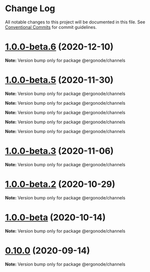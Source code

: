 # Change Log

All notable changes to this project will be documented in this file.
See [Conventional Commits](https://conventionalcommits.org) for commit guidelines.

# [1.0.0-beta.6](https://github.com/ergonode/frontend/compare/v1.0.0-beta.5...v1.0.0-beta.6) (2020-12-10)

**Note:** Version bump only for package @ergonode/channels





# [1.0.0-beta.5](https://github.com/ergonode/frontend/compare/v1.0.0-beta.3...v1.0.0-beta.5) (2020-11-30)

**Note:** Version bump only for package @ergonode/channels







**Note:** Version bump only for package @ergonode/channels







**Note:** Version bump only for package @ergonode/channels







**Note:** Version bump only for package @ergonode/channels







**Note:** Version bump only for package @ergonode/channels





# [1.0.0-beta.3](https://github.com/ergonode/frontend/compare/v1.0.0-beta.2...v1.0.0-beta.3) (2020-11-06)

**Note:** Version bump only for package @ergonode/channels





# [1.0.0-beta.2](https://github.com/ergonode/frontend/compare/v1.0.0-beta...v1.0.0-beta.2) (2020-10-29)

**Note:** Version bump only for package @ergonode/channels





# [1.0.0-beta](https://github.com/ergonode/frontend/compare/v0.10.0...v1.0.0-beta) (2020-10-14)

**Note:** Version bump only for package @ergonode/channels





# [0.10.0](https://github.com/ergonode/frontend/compare/v0.9.0...v0.10.0) (2020-09-14)

**Note:** Version bump only for package @ergonode/channels
